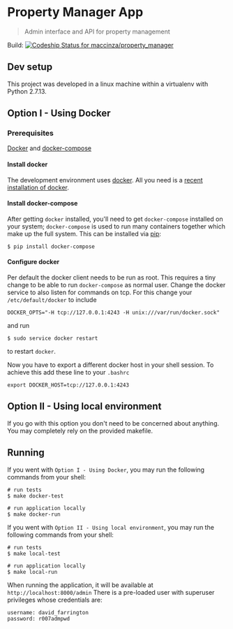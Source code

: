 # Property Manager App
> Admin interface and API for property management

Build: [ ![Codeship Status for maccinza/property_manager](https://app.codeship.com/projects/88af9b80-8145-0135-b235-1235e5a37f40/status?branch=master)](https://app.codeship.com/projects/246904)


## Dev setup

This project was developed in a linux machine within a virtualenv with Python 2.7.13.

## Option I - Using Docker

### Prerequisites

[Docker](https://www.docker.com/) and [docker-compose](https://docs.docker.com/compose/)

#### Install docker

The development environment uses [docker](https://docs.docker.com/userguide/).
All you need is a [recent installation of docker](https://docs.docker.com/installation/#installation).

#### Install docker-compose

After getting ``docker`` installed, you'll need to get ``docker-compose`` installed
on your system; ``docker-compose`` is used to run many containers together which make
up the full system. This can be installed via [pip](https://pypi.python.org/pypi/pip):

```
$ pip install docker-compose
```

#### Configure docker

Per default the docker client needs to be run as root. This requires a tiny change to be able to
run `docker-compose` as normal user. Change the docker service to also listen for commands on tcp. For this change your `/etc/default/docker`
to include

```
DOCKER_OPTS="-H tcp://127.0.0.1:4243 -H unix:///var/run/docker.sock"
```

and run

```
$ sudo service docker restart
```

to restart ``docker``.

Now you have to export a different docker host in your shell session. To achieve this
add these line to your ``.bashrc``
```
export DOCKER_HOST=tcp://127.0.0.1:4243
```

## Option II - Using local environment

If you go with this option you don't need to be concerned about anything. You may completely rely on the provided makefile.


## Running

If you went with `Option I - Using Docker`, you may run the following commands from your shell:

```
# run tests
$ make docker-test
```

```
# run application locally
$ make docker-run
```

If you went with `Option II - Using local environment`, you may run the following commands from your shell:
```
# run tests
$ make local-test
```

```
# run application locally
$ make local-run
```

When running the application, it will be available at `http://localhost:8000/admin`
There is a pre-loaded user with superuser privileges whose credentials are:

```
username: david_farrington
password: r007admpwd
```